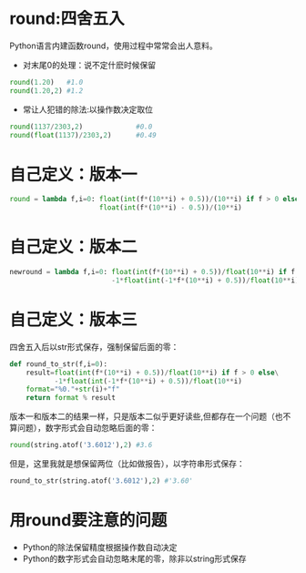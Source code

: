 # round:四舍五入

Python语言内建函数round，使用过程中常常会出人意料。

* 对末尾0的处理：说不定什麽时候保留
```python
round(1.20)   #1.0
round(1.20,2) #1.2
```

* 常让人犯错的除法:以操作数决定取位
```python
round(1137/2303,2)             #0.0
round(float(1137)/2303,2)      #0.49
```

# 自己定义：版本一

```python
round = lambda f,i=0: float(int(f*(10**i) + 0.5))/(10**i) if f > 0 else\
                      float(int(f*(10**i) - 0.5))/(10**i)
```

# 自己定义：版本二

```python
newround = lambda f,i=0: float(int(f*(10**i) + 0.5))/float(10**i) if f > 0 else\
                         -1*float(int(-1*f*(10**i) + 0.5))/float(10**i)
```

# 自己定义：版本三

四舍五入后以str形式保存，强制保留后面的零：
```python
def round_to_str(f,i=0):
	result=float(int(f*(10**i) + 0.5))/float(10**i) if f > 0 else\
	       -1*float(int(-1*f*(10**i) + 0.5))/float(10**i)
    format="%0."+str(i)+"f"
    return format % result
```

版本一和版本二的结果一样，只是版本二似乎更好读些,但都存在一个问题（也不算问题），数字形式会自动忽略后面的零：

```python
round(string.atof('3.6012'),2) #3.6
```

但是，这里我就是想保留两位（比如做报告），以字符串形式保存：
```python
round_to_str(string.atof('3.6012'),2) #'3.60'
```

# 用round要注意的问题

* Python的除法保留精度根据操作数自动决定
* Python的数字形式会自动忽略末尾的零，除非以string形式保存
